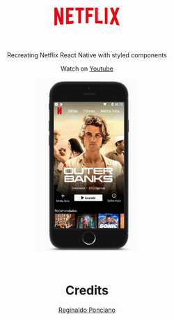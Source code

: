 <h1 align="center">
<br>
  <img src="src/assets/netflix-logo.png" width="150">
<br>
<br>
</h1>

<p align="center">Recreating Netflix React Native with styled components</p>
<p align="center">Watch on <a href="https://www.youtube.com/watch?v=UTfGq8iaSEQ&t">Youtube</a></p>

<div align="center">
   <a href="https://www.youtube.com/watch?v=UTfGq8iaSEQ&t">
   <img align="center" src="src/assets/app.gif" width="230px">
   </a>
</div>
<br>
<br>


<h1 align="center">
Credits
</h1>
<p align="center"><a href="https://github.com/reginaldop">Reginaldo Ponciano</a></p>

